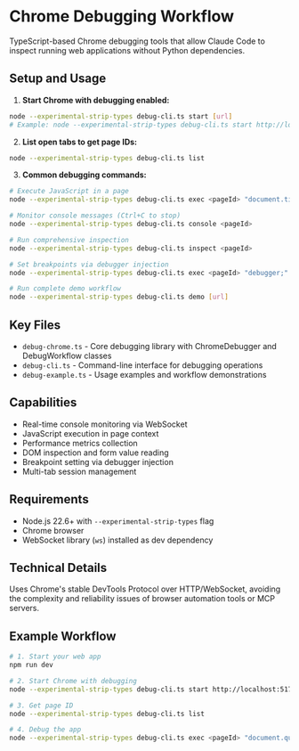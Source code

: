 # Chrome Debugging Workflow

TypeScript-based Chrome debugging tools that allow Claude Code to inspect running web applications without Python dependencies.

## Setup and Usage

1. **Start Chrome with debugging enabled:**

```bash
node --experimental-strip-types debug-cli.ts start [url]
# Example: node --experimental-strip-types debug-cli.ts start http://localhost:5173
```

2. **List open tabs to get page IDs:**

```bash
node --experimental-strip-types debug-cli.ts list
```

3. **Common debugging commands:**

```bash
# Execute JavaScript in a page
node --experimental-strip-types debug-cli.ts exec <pageId> "document.title"

# Monitor console messages (Ctrl+C to stop)
node --experimental-strip-types debug-cli.ts console <pageId>

# Run comprehensive inspection
node --experimental-strip-types debug-cli.ts inspect <pageId>

# Set breakpoints via debugger injection
node --experimental-strip-types debug-cli.ts exec <pageId> "debugger;"

# Run complete demo workflow
node --experimental-strip-types debug-cli.ts demo [url]
```

## Key Files

- `debug-chrome.ts` - Core debugging library with ChromeDebugger and DebugWorkflow classes
- `debug-cli.ts` - Command-line interface for debugging operations
- `debug-example.ts` - Usage examples and workflow demonstrations

## Capabilities

- Real-time console monitoring via WebSocket
- JavaScript execution in page context
- Performance metrics collection
- DOM inspection and form value reading
- Breakpoint setting via debugger injection
- Multi-tab session management

## Requirements

- Node.js 22.6+ with `--experimental-strip-types` flag
- Chrome browser
- WebSocket library (`ws`) installed as dev dependency

## Technical Details

Uses Chrome's stable DevTools Protocol over HTTP/WebSocket, avoiding the complexity and reliability issues of browser automation tools or MCP servers.

## Example Workflow

```bash
# 1. Start your web app
npm run dev

# 2. Start Chrome with debugging
node --experimental-strip-types debug-cli.ts start http://localhost:5173

# 3. Get page ID
node --experimental-strip-types debug-cli.ts list

# 4. Debug the app
node --experimental-strip-types debug-cli.ts exec <pageId> "document.querySelector('input').value"
```
